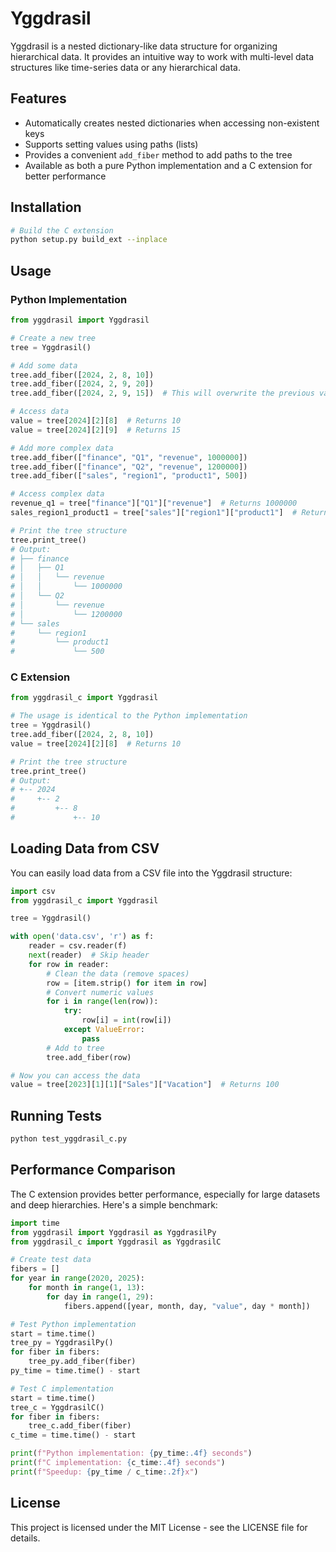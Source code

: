 # Yggdrasil

Yggdrasil is a nested dictionary-like data structure for organizing hierarchical data. It provides an intuitive way to work with multi-level data structures like time-series data or any hierarchical data.

## Features

- Automatically creates nested dictionaries when accessing non-existent keys
- Supports setting values using paths (lists)
- Provides a convenient `add_fiber` method to add paths to the tree
- Available as both a pure Python implementation and a C extension for better performance

## Installation

```bash
# Build the C extension
python setup.py build_ext --inplace
```

## Usage

### Python Implementation

```python
from yggdrasil import Yggdrasil

# Create a new tree
tree = Yggdrasil()

# Add some data
tree.add_fiber([2024, 2, 8, 10])
tree.add_fiber([2024, 2, 9, 20])
tree.add_fiber([2024, 2, 9, 15])  # This will overwrite the previous value

# Access data
value = tree[2024][2][8]  # Returns 10
value = tree[2024][2][9]  # Returns 15

# Add more complex data
tree.add_fiber(["finance", "Q1", "revenue", 1000000])
tree.add_fiber(["finance", "Q2", "revenue", 1200000])
tree.add_fiber(["sales", "region1", "product1", 500])

# Access complex data
revenue_q1 = tree["finance"]["Q1"]["revenue"]  # Returns 1000000
sales_region1_product1 = tree["sales"]["region1"]["product1"]  # Returns 500

# Print the tree structure
tree.print_tree()
# Output:
# ├── finance
# │   ├── Q1
# │   │   └── revenue
# │   │       └── 1000000
# │   └── Q2
# │       └── revenue
# │           └── 1200000
# └── sales
#     └── region1
#         └── product1
#             └── 500
```

### C Extension

```python
from yggdrasil_c import Yggdrasil

# The usage is identical to the Python implementation
tree = Yggdrasil()
tree.add_fiber([2024, 2, 8, 10])
value = tree[2024][2][8]  # Returns 10

# Print the tree structure
tree.print_tree()
# Output:
# +-- 2024
#     +-- 2
#         +-- 8
#             +-- 10
```

## Loading Data from CSV

You can easily load data from a CSV file into the Yggdrasil structure:

```python
import csv
from yggdrasil_c import Yggdrasil

tree = Yggdrasil()

with open('data.csv', 'r') as f:
    reader = csv.reader(f)
    next(reader)  # Skip header
    for row in reader:
        # Clean the data (remove spaces)
        row = [item.strip() for item in row]
        # Convert numeric values
        for i in range(len(row)):
            try:
                row[i] = int(row[i])
            except ValueError:
                pass
        # Add to tree
        tree.add_fiber(row)

# Now you can access the data
value = tree[2023][1][1]["Sales"]["Vacation"]  # Returns 100
```

## Running Tests

```bash
python test_yggdrasil_c.py
```

## Performance Comparison

The C extension provides better performance, especially for large datasets and deep hierarchies. Here's a simple benchmark:

```python
import time
from yggdrasil import Yggdrasil as YggdrasilPy
from yggdrasil_c import Yggdrasil as YggdrasilC

# Create test data
fibers = []
for year in range(2020, 2025):
    for month in range(1, 13):
        for day in range(1, 29):
            fibers.append([year, month, day, "value", day * month])

# Test Python implementation
start = time.time()
tree_py = YggdrasilPy()
for fiber in fibers:
    tree_py.add_fiber(fiber)
py_time = time.time() - start

# Test C implementation
start = time.time()
tree_c = YggdrasilC()
for fiber in fibers:
    tree_c.add_fiber(fiber)
c_time = time.time() - start

print(f"Python implementation: {py_time:.4f} seconds")
print(f"C implementation: {c_time:.4f} seconds")
print(f"Speedup: {py_time / c_time:.2f}x")
```

## License

This project is licensed under the MIT License - see the LICENSE file for details.

